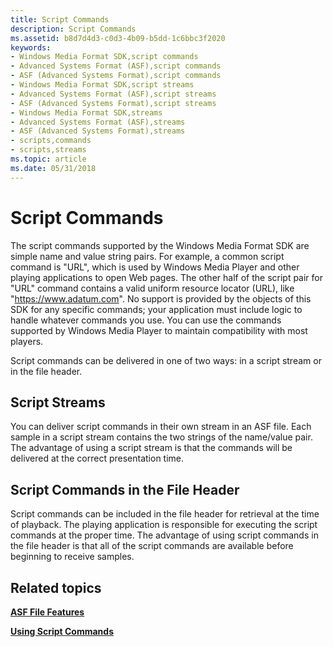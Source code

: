 ```yaml
---
title: Script Commands
description: Script Commands
ms.assetid: b8d7d4d3-c0d3-4b09-b5dd-1c6bbc3f2020
keywords:
- Windows Media Format SDK,script commands
- Advanced Systems Format (ASF),script commands
- ASF (Advanced Systems Format),script commands
- Windows Media Format SDK,script streams
- Advanced Systems Format (ASF),script streams
- ASF (Advanced Systems Format),script streams
- Windows Media Format SDK,streams
- Advanced Systems Format (ASF),streams
- ASF (Advanced Systems Format),streams
- scripts,commands
- scripts,streams
ms.topic: article
ms.date: 05/31/2018
---
```


# Script Commands

The script commands supported by the Windows Media Format SDK are simple name and value string pairs. For example, a common script command is "URL", which is used by Windows Media Player and other playing applications to open Web pages. The other half of the script pair for "URL" command contains a valid uniform resource locator (URL), like "https://www.adatum.com". No support is provided by the objects of this SDK for any specific commands; your application must include logic to handle whatever commands you use. You can use the commands supported by Windows Media Player to maintain compatibility with most players.

Script commands can be delivered in one of two ways: in a script stream or in the file header.

## Script Streams

You can deliver script commands in their own stream in an ASF file. Each sample in a script stream contains the two strings of the name/value pair. The advantage of using a script stream is that the commands will be delivered at the correct presentation time.

## Script Commands in the File Header

Script commands can be included in the file header for retrieval at the time of playback. The playing application is responsible for executing the script commands at the proper time. The advantage of using script commands in the file header is that all of the script commands are available before beginning to receive samples.

## Related topics

<dl> <dt>

[**ASF File Features**](asf-file-features.md)
</dt> <dt>

[**Using Script Commands**](using-script-commands.md)
</dt> </dl>

 

 




